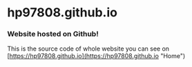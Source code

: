 # hp97808.github.io
### Website hosted on Github!  
This is the source code of whole website you can see on [https://hp97808.github.io](https://hp97808.github.io "Home")
